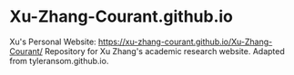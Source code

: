 # Xu-Zhang-Courant.github.io
Xu's Personal Website: https://xu-zhang-courant.github.io/Xu-Zhang-Courant/
Repository for Xu Zhang's academic research website. Adapted from tyleransom.github.io. 
